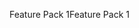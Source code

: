 <span data-ttu-id="78e21-101">Feature Pack 1</span><span class="sxs-lookup"><span data-stu-id="78e21-101">Feature Pack 1</span></span>
